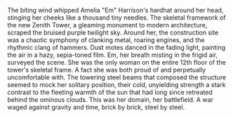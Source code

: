The biting wind whipped Amelia "Em" Harrison's hardhat around her head, stinging her cheeks like a thousand tiny needles.  The skeletal framework of the new Zenith Tower, a gleaming monument to modern architecture, scraped the bruised purple twilight sky.  Around her, the construction site was a chaotic symphony of clanking metal, roaring engines, and the rhythmic clang of hammers.  Dust motes danced in the fading light, painting the air in a hazy, sepia-toned film.  Em, her breath misting in the frigid air, surveyed the scene.  She was the only woman on the entire 12th floor of the tower's skeletal frame.  A fact she was both proud of and perpetually uncomfortable with.  The towering steel beams that composed the structure seemed to mock her solitary position, their cold, unyielding strength a stark contrast to the fleeting warmth of the sun that had long since retreated behind the ominous clouds. This was her domain, her battlefield.  A war waged against gravity and time, brick by brick, steel by steel.
